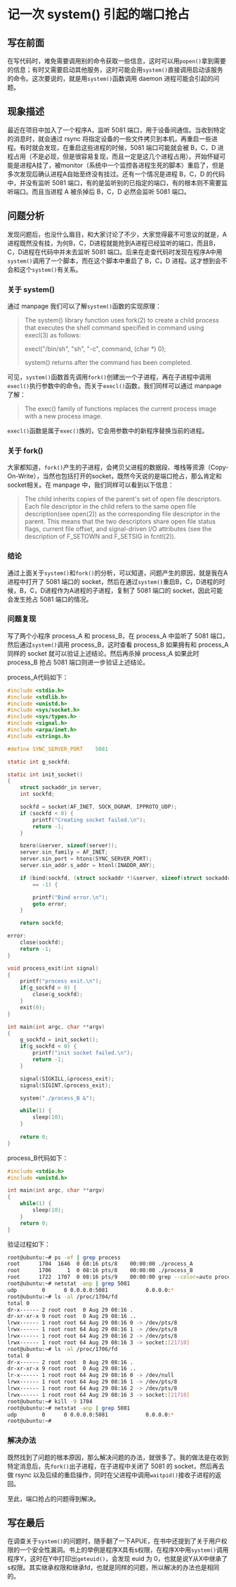# 记一次 system() 引起的端口抢占

## 写在前面

在写代码时，难免需要调用别的命令获取一些信息，这时可以用`popen()`拿到需要的信息；有时又需要启动其他服务，这时可能会用`system()`直接调用启动该服务的命令。这次要说的，就是用`system()`函数调用 daemon 进程可能会引起的问题。

## 现象描述

最近在项目中加入了一个程序A，监听 5081 端口，用于设备间通信。当收到特定的消息时，就会通过 rsync 将指定设备的一些文件拷贝到本机，再重启一些进程。有时就会发现，在重启这些进程的时候，5081 端口可能就会被 B，C，D 进程占用（不是必现，但是很容易复现，而且一定是这几个进程占用）。开始怀疑可能是进程A挂了，被monitor（系统中一个监控各进程生死的脚本）重启了，但是多次发现后确认进程A自始至终没有挂过。还有一个情况是进程 B，C，D 的代码中，并没有监听 5081 端口，有的是监听别的已指定的端口，有的根本则不需要监听端口。而且当进程 A 被杀掉后 B，C，D 必然会监听 5081 端口。

## 问题分析

发现问题后，也没什么眉目，和大家讨论了不少，大家觉得最不可思议的就是，A进程既然没有挂，为何B，C，D进程就能抢到A进程已经监听的端口，而且B，C，D进程在代码中并未去监听 5081 端口。后来在走查代码时发现在程序A中用`system()`调用了一个脚本，而在这个脚本中重启了 B，C，D 进程。这才想到会不会和这个`system()`有关系。

### 关于 system()

通过 manpage 我们可以了解`system()`函数的实现原理：

>The system() library function uses fork(2) to create a child process that executes the shell command specified in command using execl(3) as follows:
>
>  execl("/bin/sh", "sh", "-c", command, (char *) 0);
>
>  system() returns after the command has been completed.

可见，`system()`函数首先调用`fork()`创建出一个子进程，再在子进程中调用`execl()`执行参数中的命令。而关于`execl()`函数，我们同样可以通过 manpage 了解：

> The  exec()  family of functions replaces the current process image with a new process image.

`execl()`函数是属于`exec()`族的，它会用参数中的新程序替换当前的进程。

### 关于 fork()

大家都知道，`fork()`产生的子进程，会拷贝父进程的数据段、堆栈等资源（Copy-On-Write），当然也包括打开的socket，既然今天说的是端口抢占，那么肯定和socket相关。在 manpage 中，我们同样可以看到以下信息：

> The  child  inherits  copies of the parent's set of open file descriptors.  Each file descriptor in the child refers to the same open file description(see open(2)) as the corresponding file descriptor in the parent.  This means that the two descriptors share open file status flags, current file offset, and signal-driven I/O attributes (see the description of F_SETOWN and F_SETSIG in fcntl(2)).

### 结论

通过上面关于`system()`和`fork()`的分析，可以知道，问题产生的原因，就是我在A进程中打开了 5081 端口的 socket，然后在通过`system()`重启B，C，D进程的时候，B，C，D进程作为A进程的子进程，复制了 5081 端口的 socket，因此可能会发生抢占 5081 端口的情况。

### 问题复现

写了两个小程序 process_A 和 process_B，在 process_A 中监听了 5081 端口，然后通过`system()`调用 process_B，这时查看 process_B 如果拥有和 process_A 同样的 socket 就可以验证上述结论。然后再杀掉 process_A 如果此时 process_B 抢占 5081 端口则进一步验证上述结论。



process_A代码如下：

```c
#include <stdio.h>
#include <stdlib.h>
#include <unistd.h>
#include <sys/socket.h>
#include <sys/types.h>
#include <signal.h>
#include <arpa/inet.h>
#include <strings.h>

#define SYNC_SERVER_PORT    5081

static int g_sockfd;

static int init_socket()
{
    struct sockaddr_in server;
    int sockfd;

    sockfd = socket(AF_INET, SOCK_DGRAM, IPPROTO_UDP);
    if (sockfd < 0) {
        printf("Creating socket failed.\n");
        return -1;
    }

    bzero(&server, sizeof(server));
    server.sin_family = AF_INET;
    server.sin_port = htons(SYNC_SERVER_PORT);
    server.sin_addr.s_addr = htonl(INADDR_ANY);

    if (bind(sockfd, (struct sockaddr *)&server, sizeof(struct sockaddr))\
        == -1) {

        printf("Bind error.\n");
        goto error;
    }

    return sockfd;

error:
    close(sockfd);
    return -1;
}

void process_exit(int signal)
{
    printf("process exit.\n");
    if(g_sockfd > 0) {
        close(g_sockfd);
    }
    exit(0);
}

int main(int argc, char **argv)
{
    g_sockfd = init_socket();
    if(g_sockfd < 0) {
        printf("init socket failed.\n");
        return -1;
    }

    signal(SIGKILL,&process_exit);
    signal(SIGINT,&process_exit);

    system("./process_B &");

    while(1) {
        sleep(10);
    }
    
    return 0;
}
```



process_B代码如下：

```c
#include <stdio.h>
#include <unistd.h>

int main(int argc, char **argv)
{
    while(1) {
        sleep(10);
    }
    return 0;
}
```



验证过程如下：

```bash
root@ubuntu:~# ps -ef | grep process                        
root      1704  1646  0 08:16 pts/8    00:00:00 ./process_A
root      1706     1  0 08:16 pts/8    00:00:00 ./process_B
root      1722  1707  0 08:16 pts/9    00:00:00 grep --color=auto process
root@ubuntu:~# netstat -anp | grep 5081
udp        0      0 0.0.0.0:5081            0.0.0.0:*                           1704/process_A  
root@ubuntu:~# ls -al /proc/1704/fd
total 0
dr-x------ 2 root root  0 Aug 29 08:16 .
dr-xr-xr-x 9 root root  0 Aug 29 08:16 ..
lrwx------ 1 root root 64 Aug 29 08:16 0 -> /dev/pts/8
lrwx------ 1 root root 64 Aug 29 08:16 1 -> /dev/pts/8
lrwx------ 1 root root 64 Aug 29 08:16 2 -> /dev/pts/8
lrwx------ 1 root root 64 Aug 29 08:16 3 -> socket:[21710]
root@ubuntu:~# ls -al /proc/1706/fd
total 0
dr-x------ 2 root root  0 Aug 29 08:16 .
dr-xr-xr-x 9 root root  0 Aug 29 08:16 ..
lr-x------ 1 root root 64 Aug 29 08:16 0 -> /dev/null
lrwx------ 1 root root 64 Aug 29 08:16 1 -> /dev/pts/8
lrwx------ 1 root root 64 Aug 29 08:16 2 -> /dev/pts/8
lrwx------ 1 root root 64 Aug 29 08:16 3 -> socket:[21710]
root@ubuntu:~# kill -9 1704
root@ubuntu:~# netstat -anp | grep 5081
udp        0      0 0.0.0.0:5081            0.0.0.0:*                           1706/process_B  
root@ubuntu:~# 
```

### 解决办法

既然找到了问题的根本原因，那么解决问题的办法，就很多了。我的做法是在收到特定消息后，先`fork()`出子进程，在子进程中关闭了 5081 的 socket，然后再去做 rsync 以及后续的重启操作，同时在父进程中调用`waitpid()`接收子进程的返回。

至此，端口抢占的问题得到解决。

## 写在最后

在调查关于`system()`的问题时，随手翻了一下APUE，在书中还提到了关于用户权限的一个安全性漏洞。书上的举例是程序X具有s权限，在程序X中用`system()`调用程序Y，这时在Y中打印出`geteuid()`，会发现 euid 为 0，也就是说Y从X中继承了s权限。其实继承权限和继承fd，也就是同样的问题，所以解决的办法也是相同的。